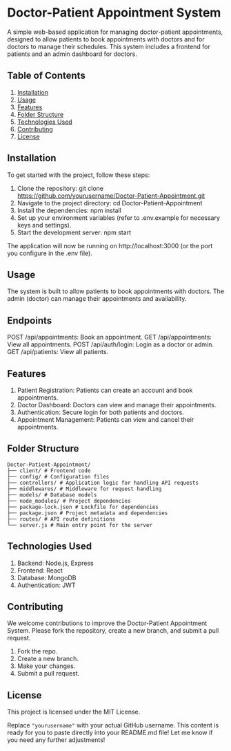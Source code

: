 # Doctor-Patient Appointment System

A simple web-based application for managing doctor-patient appointments, designed to allow patients to book appointments with doctors and for doctors to manage their schedules. This system includes a frontend for patients and an admin dashboard for doctors.

## Table of Contents
1. [Installation](#installation)
2. [Usage](#usage)
3. [Features](#features)
4. [Folder Structure](#folder-structure)
5. [Technologies Used](#technologies-used)
6. [Contributing](#contributing)
7. [License](#license)

## Installation

To get started with the project, follow these steps:

1. Clone the repository:
   git clone https://github.com/yourusername/Doctor-Patient-Appointment.git
2. Navigate to the project directory:
   cd Doctor-Patient-Appointment
3. Install the dependencies: npm install
4. Set up your environment variables (refer to .env.example for necessary keys and settings).
5. Start the development server: npm start

The application will now be running on http://localhost:3000 (or the port you configure in the .env file).

## Usage

The system is built to allow patients to book appointments with doctors. The admin (doctor) can manage their appointments and availability.

## Endpoints

POST /api/appointments: Book an appointment.
GET /api/appointments: View all appointments.
POST /api/auth/login: Login as a doctor or admin.
GET /api/patients: View all patients.

## Features

1. Patient Registration: Patients can create an account and book appointments.
2. Doctor Dashboard: Doctors can view and manage their appointments.
3. Authentication: Secure login for both patients and doctors.
4. Appointment Management: Patients can view and cancel their appointments.

## Folder Structure
```
Doctor-Patient-Appointment/
├── client/ # Frontend code
├── config/ # Configuration files
├── controllers/ # Application logic for handling API requests
├── middlewares/ # Middleware for request handling
├── models/ # Database models
├── node_modules/ # Project dependencies
├── package-lock.json # Lockfile for dependencies
├── package.json # Project metadata and dependencies
├── routes/ # API route definitions
└── server.js # Main entry point for the server
```
## Technologies Used

1. Backend: Node.js, Express
2. Frontend: React 
3. Database: MongoDB 
4. Authentication: JWT

## Contributing

We welcome contributions to improve the Doctor-Patient Appointment System. Please fork the repository, create a new branch, and submit a pull request.

1. Fork the repo.
2. Create a new branch.
3. Make your changes.
4. Submit a pull request.

## License
This project is licensed under the MIT License.

Replace `"yourusername"` with your actual GitHub username. This content is ready for you to paste directly into your README.md file! Let me know if you need any further adjustments!

